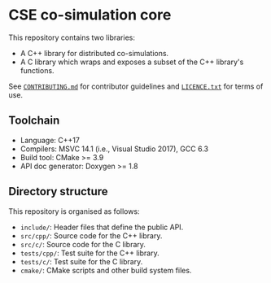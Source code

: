 CSE co-simulation core
======================

This repository contains two libraries:

  * A C++ library for distributed co-simulations.
  * A C library which wraps and exposes a subset of the C++ library's functions.

See [`CONTRIBUTING.md`] for contributor guidelines and [`LICENCE.txt`] for
terms of use.


Toolchain
---------

  * Language: C++17
  * Compilers: MSVC 14.1 (i.e., Visual Studio 2017), GCC 6.3
  * Build tool: CMake >= 3.9
  * API doc generator: Doxygen >= 1.8


Directory structure
-------------------
This repository is organised as follows:

  * `include/`:     Header files that define the public API.
  * `src/cpp/`:     Source code for the C++ library.
  * `src/c/`:       Source code for the C library.
  * `tests/cpp/`:   Test suite for the C++ library.
  * `tests/c/`:     Test suite for the C library.
  * `cmake/`:       CMake scripts and other build system files.


[`CONTRIBUTING.md`]: ./CONTRIBUTING.md
[`LICENCE.txt`]: ./LICENCE.txt
